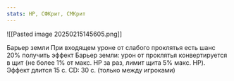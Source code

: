 ```yaml
---
stats: HP, СФКрит, СМКрит
---
```

![[Pasted image 20250215145605.png]]

Барьер земли
При входящем уроне от слабого проклятья есть шанс 20% получить эффект Барьер земли: урон от проклятья конвертируется в щит (не более 1% от макс. HP за раз, лимит щита 5% макс. HP). Эффект длится 15 с. CD: 30 с. (только между игроками)
